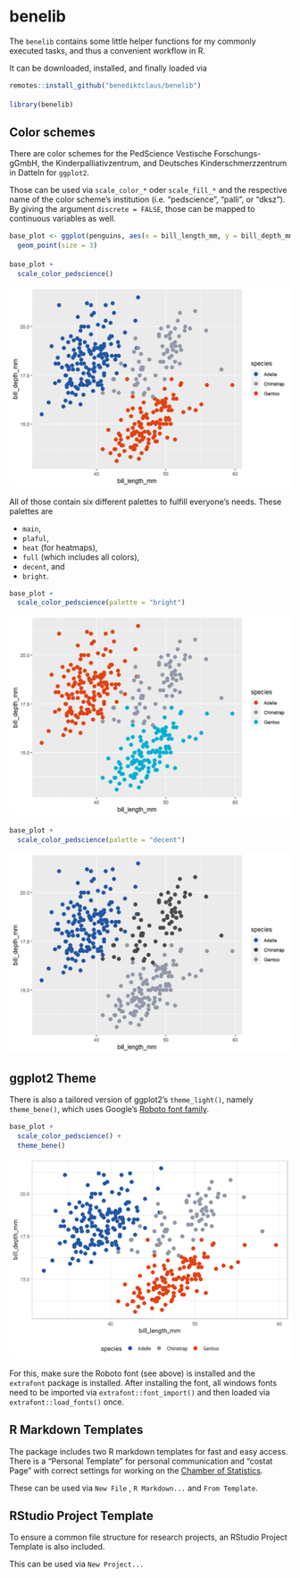 
# benelib

The `benelib` contains some little helper functions for my commonly
executed tasks, and thus a convenient workflow in R.

It can be downloaded, installed, and finally loaded via

``` r
remotes::install_github("benediktclaus/benelib")

library(benelib)
```

## Color schemes

There are color schemes for the PedScience Vestische Forschungs-gGmbH,
the Kinderpalliativzentrum, and Deutsches Kinderschmerzzentrum in
Datteln for `ggplot2`.

Those can be used via `scale_color_*` oder `scale_fill_*` and the
respective name of the color scheme’s institution (i.e. “pedscience”,
“palli”, or “dksz”). By giving the argument `discrete = FALSE`, those
can be mapped to continuous variables as well.

``` r
base_plot <- ggplot(penguins, aes(x = bill_length_mm, y = bill_depth_mm, color = species)) +
  geom_point(size = 3)
  
base_plot +
  scale_color_pedscience()
```

![](README_files/figure-gfm/unnamed-chunk-3-1.png)<!-- -->

All of those contain six different palettes to fulfill everyone’s needs.
These palettes are

  - `main`,
  - `plaful`,
  - `heat` (for heatmaps),
  - `full` (which includes all colors),
  - `decent`, and
  - `bright`.

<!-- end list -->

``` r
base_plot +
  scale_color_pedscience(palette = "bright")
```

![](README_files/figure-gfm/unnamed-chunk-4-1.png)<!-- -->

``` r
base_plot +
  scale_color_pedscience(palette = "decent")
```

![](README_files/figure-gfm/unnamed-chunk-4-2.png)<!-- -->

## ggplot2 Theme

There is also a tailored version of ggplot2’s `theme_light()`, namely
`theme_bene()`, which uses Google’s [Roboto font
family](https://fonts.google.com/specimen/Roboto?query=Roboto).

``` r
base_plot +
  scale_color_pedscience() +
  theme_bene()
```

![](README_files/figure-gfm/unnamed-chunk-5-1.png)<!-- -->

For this, make sure the Roboto font (see above) is installed and the
`extrafont` package is installed. After installing the font, all windows
fonts need to be imported via `extrafont::font_import()` and then loaded
via `extrafont::load_fonts()` once.

## R Markdown Templates

The package includes two R markdown templates for fast and easy access.
There is a “Personal Template” for personal communication and “costat
Page” with correct settings for working on the [Chamber of
Statistics](https://benediktclaus.github.io/costat/).

These can be used via `New File` , `R Markdown...` and `From Template`.

## RStudio Project Template

To ensure a common file structure for research projects, an RStudio
Project Template is also included.

This can be used via `New Project...`
